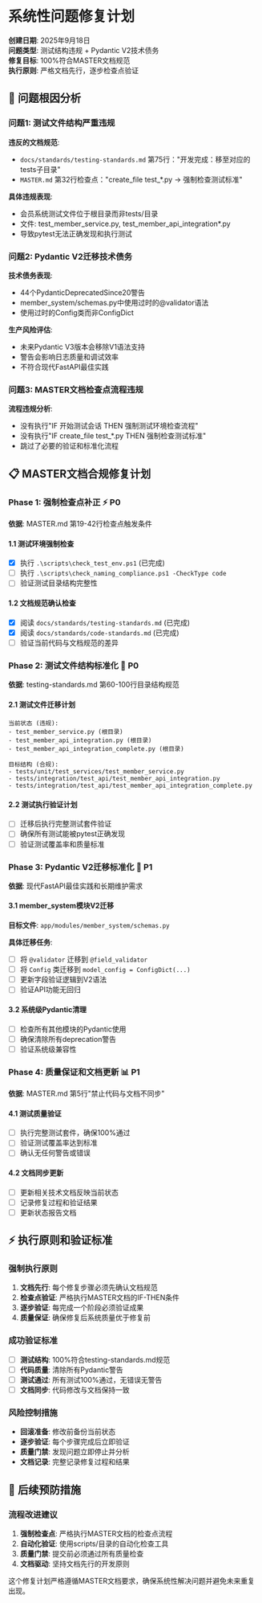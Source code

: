 # 系统性问题修复计划

**创建日期**: 2025年9月18日  
**问题类型**: 测试结构违规 + Pydantic V2技术债务  
**修复目标**: 100%符合MASTER文档规范  
**执行原则**: 严格文档先行，逐步检查点验证  

## 🚨 **问题根因分析**

### 问题1: 测试文件结构严重违规
**违反的文档规范**:
- `docs/standards/testing-standards.md` 第75行："开发完成：移至对应的tests子目录"
- `MASTER.md` 第32行检查点："create_file test_*.py → 强制检查测试标准"

**具体违规表现**:
- 会员系统测试文件位于根目录而非tests/目录
- 文件: test_member_service.py, test_member_api_integration*.py
- 导致pytest无法正确发现和执行测试

### 问题2: Pydantic V2迁移技术债务
**技术债务表现**:
- 44个PydanticDeprecatedSince20警告
- member_system/schemas.py中使用过时的@validator语法
- 使用过时的Config类而非ConfigDict

**生产风险评估**:
- 未来Pydantic V3版本会移除V1语法支持
- 警告会影响日志质量和调试效率
- 不符合现代FastAPI最佳实践

### 问题3: MASTER文档检查点流程违规
**流程违规分析**:
- 没有执行"IF 开始测试会话 THEN 强制测试环境检查流程"
- 没有执行"IF create_file test_*.py THEN 强制检查测试标准"
- 跳过了必要的验证和标准化流程

## 📋 **MASTER文档合规修复计划**

### Phase 1: 强制检查点补正 ⚡ **P0**
**依据**: MASTER.md 第19-42行检查点触发条件

#### 1.1 测试环境强制检查
- [x] 执行 `.\scripts\check_test_env.ps1` (已完成)
- [ ] 执行 `.\scripts\check_naming_compliance.ps1 -CheckType code`
- [ ] 验证测试目录结构完整性

#### 1.2 文档规范确认检查
- [x] 阅读 `docs/standards/testing-standards.md` (已完成)
- [x] 阅读 `docs/standards/code-standards.md` (已完成)
- [ ] 验证当前代码与文档规范的差异

### Phase 2: 测试文件结构标准化 📁 **P0**  
**依据**: testing-standards.md 第60-100行目录结构规范

#### 2.1 测试文件迁移计划
```
当前状态 (违规):
- test_member_service.py (根目录)
- test_member_api_integration.py (根目录)  
- test_member_api_integration_complete.py (根目录)

目标结构 (合规):
- tests/unit/test_services/test_member_service.py
- tests/integration/test_api/test_member_api_integration.py
- tests/integration/test_api/test_member_api_integration_complete.py
```

#### 2.2 测试执行验证计划
- [ ] 迁移后执行完整测试套件验证
- [ ] 确保所有测试能被pytest正确发现
- [ ] 验证测试覆盖率和质量标准

### Phase 3: Pydantic V2迁移标准化 🔧 **P1**
**依据**: 现代FastAPI最佳实践和长期维护需求

#### 3.1 member_system模块V2迁移
**目标文件**: `app/modules/member_system/schemas.py`

**具体迁移任务**:
- [ ] 将 `@validator` 迁移到 `@field_validator`
- [ ] 将 `Config` 类迁移到 `model_config = ConfigDict(...)`
- [ ] 更新字段验证逻辑到V2语法
- [ ] 验证API功能无回归

#### 3.2 系统级Pydantic清理
- [ ] 检查所有其他模块的Pydantic使用
- [ ] 确保清除所有deprecation警告
- [ ] 验证系统级兼容性

### Phase 4: 质量保证和文档更新 📊 **P1**
**依据**: MASTER.md 第5行"禁止代码与文档不同步"

#### 4.1 测试质量验证
- [ ] 执行完整测试套件，确保100%通过
- [ ] 验证测试覆盖率达到标准
- [ ] 确认无任何警告或错误

#### 4.2 文档同步更新
- [ ] 更新相关技术文档反映当前状态
- [ ] 记录修复过程和验证结果
- [ ] 更新状态报告文档

## ⚡ **执行原则和验证标准**

### 强制执行原则
1. **文档先行**: 每个修复步骤必须先确认文档规范
2. **检查点验证**: 严格执行MASTER文档的IF-THEN条件
3. **逐步验证**: 每完成一个阶段必须验证成果
4. **质量保证**: 确保修复后系统质量优于修复前

### 成功验证标准
- [ ] **测试结构**: 100%符合testing-standards.md规范
- [ ] **代码质量**: 清除所有Pydantic警告
- [ ] **测试通过**: 所有测试100%通过，无错误无警告
- [ ] **文档同步**: 代码修改与文档保持一致

### 风险控制措施
- **回滚准备**: 修改前备份当前状态
- **逐步验证**: 每个步骤完成后立即验证
- **质量门禁**: 发现问题立即停止并分析
- **文档记录**: 完整记录修复过程和结果

## 📝 **后续预防措施**

### 流程改进建议
1. **强制检查点**: 严格执行MASTER文档的检查点流程
2. **自动化验证**: 使用scripts/目录的自动化检查工具
3. **质量门禁**: 提交前必须通过所有质量检查
4. **文档驱动**: 坚持文档先行的开发原则

这个修复计划严格遵循MASTER文档要求，确保系统性解决问题并避免未来重复出现。